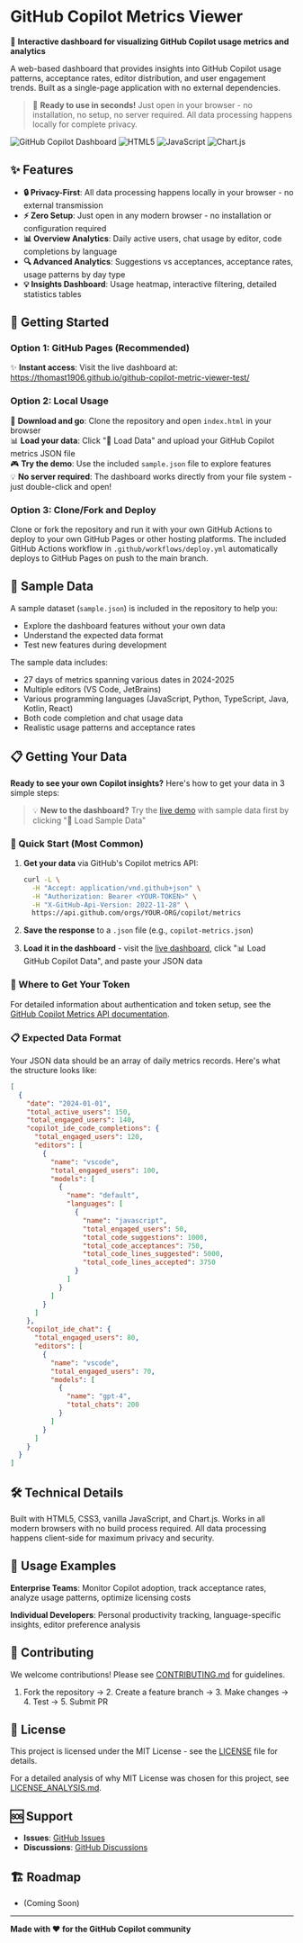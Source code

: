 # GitHub Copilot Metrics Viewer

🤖 **Interactive dashboard for visualizing GitHub Copilot usage metrics and analytics**

A web-based dashboard that provides insights into GitHub Copilot usage patterns, acceptance rates, editor distribution, and user engagement trends. Built as a single-page application with no external dependencies.

> 🚀 **Ready to use in seconds!** Just open in your browser - no installation, no setup, no server required. All data processing happens locally for complete privacy.

![GitHub Copilot Dashboard](https://img.shields.io/badge/GitHub-Copilot-blue?style=for-the-badge&logo=github)
![HTML5](https://img.shields.io/badge/HTML5-E34F26?style=for-the-badge&logo=html5&logoColor=white)
![JavaScript](https://img.shields.io/badge/JavaScript-F7DF1E?style=for-the-badge&logo=javascript&logoColor=black)
![Chart.js](https://img.shields.io/badge/Chart.js-F5788D?style=for-the-badge&logo=chart.js&logoColor=white)

## ✨ Features

- **🔒 Privacy-First**: All data processing happens locally in your browser - no external transmission
- **⚡ Zero Setup**: Just open in any modern browser - no installation or configuration required
- **📊 Overview Analytics**: Daily active users, chat usage by editor, code completions by language
- **🔍 Advanced Analytics**: Suggestions vs acceptances, acceptance rates, usage patterns by day type
- **💡 Insights Dashboard**: Usage heatmap, interactive filtering, detailed statistics tables

## 🚀 Getting Started

### Option 1: GitHub Pages (Recommended)
✨ **Instant access**: Visit the live dashboard at: https://thomast1906.github.io/github-copilot-metric-viewer-test/

### Option 2: Local Usage
📁 **Download and go**: Clone the repository and open `index.html` in your browser  
📊 **Load your data**: Click "📁 Load Data" and upload your GitHub Copilot metrics JSON file  
🎮 **Try the demo**: Use the included `sample.json` file to explore features  
💡 **No server required**: The dashboard works directly from your file system - just double-click and open!

### Option 3: Clone/Fork and Deploy
Clone or fork the repository and run it with your own GitHub Actions to deploy to your own GitHub Pages or other hosting platforms. The included GitHub Actions workflow in `.github/workflows/deploy.yml` automatically deploys to GitHub Pages on push to the main branch.

## 🧪 Sample Data

A sample dataset (`sample.json`) is included in the repository to help you:
- Explore the dashboard features without your own data
- Understand the expected data format
- Test new features during development

The sample data includes:
- 27 days of metrics spanning various dates in 2024-2025
- Multiple editors (VS Code, JetBrains)
- Various programming languages (JavaScript, Python, TypeScript, Java, Kotlin, React)
- Both code completion and chat usage data
- Realistic usage patterns and acceptance rates

## 📋 Getting Your Data

**Ready to see your own Copilot insights?** Here's how to get your data in 3 simple steps:

> 💡 **New to the dashboard?** Try the [live demo](https://thomast1906.github.io/github-copilot-metric-viewer-test/) with sample data first by clicking "📝 Load Sample Data"

### 🚀 Quick Start (Most Common)

1. **Get your data** via GitHub's Copilot metrics API:
   ```bash
   curl -L \
     -H "Accept: application/vnd.github+json" \
     -H "Authorization: Bearer <YOUR-TOKEN>" \
     -H "X-GitHub-Api-Version: 2022-11-28" \
     https://api.github.com/orgs/YOUR-ORG/copilot/metrics
   ```

2. **Save the response** to a `.json` file (e.g., `copilot-metrics.json`)

3. **Load it in the dashboard** - visit the [live dashboard](https://thomast1906.github.io/github-copilot-metric-viewer-test/), click "📊 Load GitHub Copilot Data", and paste your JSON data

### 📍 Where to Get Your Token
For detailed information about authentication and token setup, see the [GitHub Copilot Metrics API documentation](https://docs.github.com/en/rest/copilot/copilot-metrics?apiVersion=2022-11-28).

### 📋 Expected Data Format

Your JSON data should be an array of daily metrics records. Here's what the structure looks like:
```json
[
  {
    "date": "2024-01-01",
    "total_active_users": 150,
    "total_engaged_users": 140,
    "copilot_ide_code_completions": {
      "total_engaged_users": 120,
      "editors": [
        {
          "name": "vscode",
          "total_engaged_users": 100,
          "models": [
            {
              "name": "default",
              "languages": [
                {
                  "name": "javascript",
                  "total_engaged_users": 50,
                  "total_code_suggestions": 1000,
                  "total_code_acceptances": 750,
                  "total_code_lines_suggested": 5000,
                  "total_code_lines_accepted": 3750
                }
              ]
            }
          ]
        }
      ]
    },
    "copilot_ide_chat": {
      "total_engaged_users": 80,
      "editors": [
        {
          "name": "vscode",
          "total_engaged_users": 70,
          "models": [
            {
              "name": "gpt-4",
              "total_chats": 200
            }
          ]
        }
      ]
    }
  }
]
```

## 🛠️ Technical Details

Built with HTML5, CSS3, vanilla JavaScript, and Chart.js. Works in all modern browsers with no build process required. All data processing happens client-side for maximum privacy and security.

## 📖 Usage Examples

**Enterprise Teams**: Monitor Copilot adoption, track acceptance rates, analyze usage patterns, optimize licensing costs

**Individual Developers**: Personal productivity tracking, language-specific insights, editor preference analysis

## 🤝 Contributing

We welcome contributions! Please see [CONTRIBUTING.md](CONTRIBUTING.md) for guidelines.

1. Fork the repository → 2. Create a feature branch → 3. Make changes → 4. Test → 5. Submit PR

## 📄 License

This project is licensed under the MIT License - see the [LICENSE](LICENSE) file for details.

For a detailed analysis of why MIT License was chosen for this project, see [LICENSE_ANALYSIS.md](LICENSE_ANALYSIS.md).

## 🆘 Support

- **Issues**: [GitHub Issues](https://github.com/thomast1906/github-copilot-metric-viewer-test/issues)
- **Discussions**: [GitHub Discussions](https://github.com/thomast1906/github-copilot-metric-viewer-test/discussions)

## 🏗️ Roadmap

- (Coming Soon)

---

**Made with ❤️ for the GitHub Copilot community**